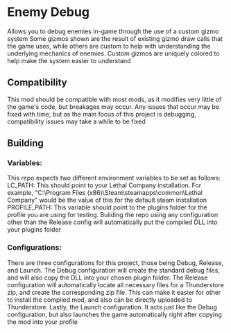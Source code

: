 # Enemy Debug
Allows you to debug enemies in-game through the use of a custom gizmo system
Some gizmos shown are the result of existing gizmo draw calls that the game uses, while others are custom to help with understanding the underlying mechanics of enemies. Custom gizmos are uniquely colored to help make the system easier to understand

## Compatibility
This mod should be compatible with most mods, as it modifies very little of the game's code, but breakages may occur. Any issues that occur may be fixed with time, but as the main focus of this project is debugging, compatibility issues may take a while to be fixed

## Building

### Variables:
This repo expects two different environment variables to be set as follows:
LC\_PATH: This should point to your Lethal Company installation. For example, "C:\Program Files (x86)\Steam\steamapps\common\Lethal Company" would be the value of this for the default steam installation
PROFILE\_PATH: This variable should point to the plugins folder for the profile you are using for testing. Building the repo using any configuration other than the Release config will automatically put the compiled DLL into your plugins folder


### Configurations:
There are three configurations for this project, those being Debug, Release, and Launch. The Debug configuration will create the standard debug files, and will also copy the DLL into your chosen plugin folder. The Release configuration will automatically locate all necessary files for a Thunderstore zip, and create the corresponding zip file. This can make it easier for other to install the compiled mod, and also can be directly uploaded to Thunderstore. Lastly, the Launch configuration. It acts just like the Debug configuration, but also launches the game automatically right after copying the mod into your profile
